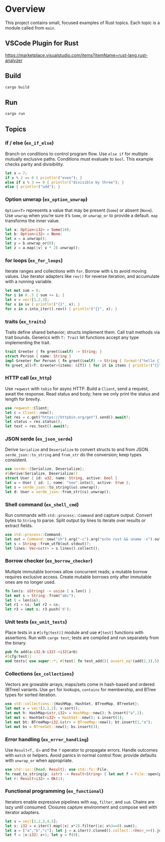 # Overview

This project contains small, focused examples of Rust topics. Each topic is a module called from `main`.

## VSCode Plugin for Rust

https://marketplace.visualstudio.com/items?itemName=rust-lang.rust-analyzer

## Build

```bash
cargo build
```

## Run

```bash
cargo run
```

## Topics

### if / else (`ex_if_else`)

Branch on conditions to control program flow. Use `else if` for multiple mutually exclusive paths.
Conditions must evaluate to `bool`. This example checks parity and divisibility.

```rust
let x = 7;
if x % 2 == 0 { println!("even"); }
else if x % 3 == 0 { println!("divisible by three"); }
else { println!("odd"); }
```

### Option unwrap (`ex_option_unwrap`)

`Option<T>` represents a value that may be present (`Some`) or absent (`None`).
Use `unwrap` when you’re sure it’s `Some`, or `unwrap_or` to provide a default. `map` transforms the inner value.

```rust
let a: Option<i32> = Some(10);
let b: Option<i32> = None;
let x = a.unwrap();
let y = b.unwrap_or(0);
let z = a.map(|v| v * 2).unwrap();
```

### for loops (`ex_for_loops`)

Iterate ranges and collections with `for`. Borrow with `&` to avoid moving values.
Use iterator adapters like `rev()` for reverse iteration, and accumulate with a running variable.

```rust
let mut sum = 0;
for i in 0..5 { sum += i; }
let v = vec![1,2,3];
for x in &v { println!("{}", x); }
for x in v.into_iter().rev() { println!("{}", x); }
```

### traits (`ex_traits`)

Traits define shared behavior; structs implement them. Call trait methods via trait bounds.
Generics with `T: Trait` let functions accept any type implementing the trait.

```rust
trait Greeter { fn greet(&self) -> String; }
struct Person { name: String }
impl Greeter for Person { fn greet(&self) -> String { format!("hello {}", self.name) } }
fn greet_all<T: Greeter>(items: &[T]) { for it in items { println!("{}", it.greet()); } }
```

### HTTP call (`ex_http`)

Use `reqwest` with `tokio` for async HTTP. Build a `Client`, send a request, await the response.
Read status and body; here we only print the status and length for brevity.

```rust
use reqwest::Client;
let c = Client::new();
let res = c.get("https://httpbin.org/get").send().await?;
let status = res.status();
let text = res.text().await?;
```

### JSON serde (`ex_json_serde`)

Derive `Serialize` and `Deserialize` to convert structs to and from JSON.
`serde_json::to_string` and `from_str` do the conversion; keep types consistent.

```rust
use serde::{Serialize, Deserialize};
#[derive(Serialize, Deserialize)]
struct User { id: u32, name: String, active: bool }
let u = User { id: 1, name: "neo".into(), active: true };
let s = serde_json::to_string(&u).unwrap();
let d: User = serde_json::from_str(&s).unwrap();
```

### Shell command (`ex_shell_cmd`)

Run commands with `std::process::Command` and capture output. Convert bytes to `String` to parse.
Split output by lines to iterate over results or extract fields.

```rust
use std::process::Command;
let out = Command::new("sh").arg("-c").arg("echo rust && uname -s").output()?;
let s = String::from_utf8(out.stdout)?;
let lines: Vec<&str> = s.lines().collect();
```

### Borrow checker (`ex_borrow_checker`)

Multiple immutable borrows allow concurrent reads; a mutable borrow requires exclusive access.
Create mutable borrows only after immutable ones are no longer used.

```rust
fn len(s: &String) -> usize { s.len() }
let mut s = String::from("abc");
let l = len(&s);
let r1 = &s; let r2 = &s;
let r3 = &mut s; r3.push('d');
```

### Unit tests (`ex_unit_tests`)

Place tests in a `#[cfg(test)]` module and use `#[test]` functions with assertions.
Run with `cargo test`; tests are compiled and run separately from the binary.

```rust
pub fn add(a:i32,b:i32)->i32{a+b}
#[cfg(test)]
mod tests{ use super::*; #[test] fn test_add(){ assert_eq!(add(2,3),5); } }
```

### Collections (`ex_collections`)

Vectors are growable arrays; maps/sets come in hash-based and ordered (BTree) variants.
Use `get` for lookups, `contains` for membership, and BTree types for sorted iteration.

```rust
use std::collections::{HashMap, HashSet, BTreeMap, BTreeSet};
let mut v = vec![3,1,2]; v.sort();
let mut h: HashMap<&str,i32> = HashMap::new(); h.insert("a",1);
let mut s: HashSet<i32> = HashSet::new(); s.insert(1);
let mut bt: BTreeMap<i32,&str> = BTreeMap::new(); bt.insert(1,"a");
let mut bs = BTreeSet::new(); bs.insert(3);
```

### Error handling (`ex_error_handling`)

Use `Result<T, E>` and the `?` operator to propagate errors. Handle outcomes with `match` or helpers.
Avoid panics in normal control flow; provide defaults with `unwrap_or` when appropriate.

```rust
use std::io::{Read, Result}; use std::fs::File;
fn read_to_string(p: &str) -> Result<String> { let mut f = File::open(p)?; let mut s = String::new(); f.read_to_string(&mut s)?; Ok(s) }
let r: Result<i32> = Ok(1);
```

### Functional programming (`ex_functional`)

Iterators enable expressive pipelines with `map`, `filter`, and `sum`. Chains are lazy until consumed.
Closures capture environment and compose well with iterator adapters.


```rust
let v = vec![1,2,3,4,5];
let s: i32 = v.iter().map(|x| x*2).filter(|x| x%3==0).sum();
let a = ["a","b","c"]; let j = a.iter().cloned().collect::<Vec<_>>().join("-");
let f = |x:i32| x+1; let y = f(9);
```